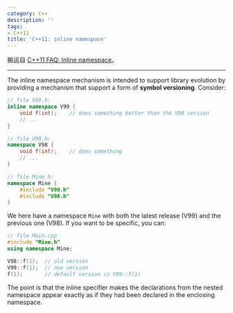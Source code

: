 ```yaml
---
category: C++
description: ''
tags:
- C++11
title: 'C++11: inline namespace'
---
```


搬运自 [C++11 FAQ: Inline namespace](http://www.stroustrup.com/C++11FAQ.html#inline-namespace)。

-----

The inline namespace mechanism is intended to support library evolution by providing a mechanism that support a form of **symbol versioning**. Consider:

```cpp
// file V99.h:
inline namespace V99 {
	void f(int);	// does something better than the V98 version
	// ...
}

// file V98.h:
namespace V98 {
	void f(int);	// does something
	// ...
}

// file Mine.h:
namespace Mine {
	#include "V99.h"
	#include "V98.h"
}
```

We here have a namespace `Mine` with both the latest release (V99) and the previous one (V98). If you want to be specific, you can:

```cpp
// file Main.cpp
#include "Mine.h"
using namespace Mine;

V98::f(1);	// old version
V99::f(1);	// new version
f(1);		// default version is V99::f(1)
```

The point is that the inline specifier makes the declarations from the nested namespace appear exactly as if they had been declared in the enclosing namespace.